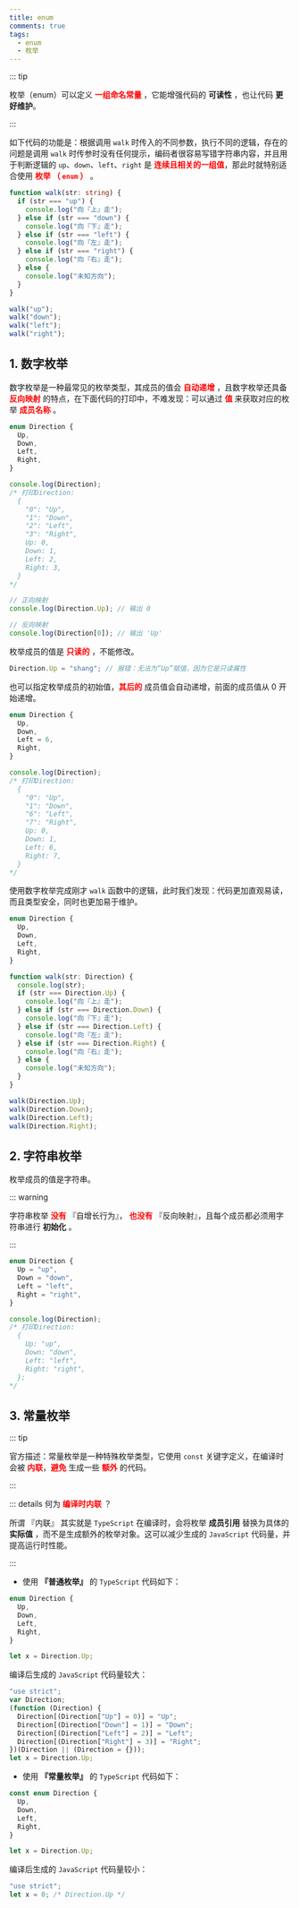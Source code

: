 ```yaml
---
title: enum
comments: true
tags:
  - enum
  - 枚举
---
```


::: tip

枚举（enum）可以定义 **<span style="color:red">一组命名常量</span>** ，它能增强代码的 **可读性** ，也让代码 **更好维护**。

:::

如下代码的功能是：根据调用 `walk` 时传入的不同参数，执行不同的逻辑，存在的问题是调用 `walk` 时传参时没有任何提示，编码者很容易写错字符串内容，并且用于判断逻辑的 `up`、`down`、`left`、`right` 是 **<span style="color:red">连续且相关的一组值</span>**，那此时就特别适合使用 **<span style="color:red">枚举 （ `enum` ）</span>** 。

```ts
function walk(str: string) {
  if (str === "up") {
    console.log("向『上』走");
  } else if (str === "down") {
    console.log("向『下』走");
  } else if (str === "left") {
    console.log("向『左』走");
  } else if (str === "right") {
    console.log("向『右』走");
  } else {
    console.log("未知方向");
  }
}

walk("up");
walk("down");
walk("left");
walk("right");
```

## 1. 数字枚举

数字枚举是一种最常见的枚举类型，其成员的值会 **<span style="color:red">自动递增</span>** ，且数字枚举还具备 **<span style="color:red">反向映射</span>** 的特点，在下面代码的打印中，不难发现：可以通过 **<span style="color:red">值</span>** 来获取对应的枚举 **<span style="color:red">成员名称</span>** 。

```ts
enum Direction {
  Up,
  Down,
  Left,
  Right,
}

console.log(Direction);
/* 打印Direction:
  {
    "0": "Up",
    "1": "Down",
    "2": "Left",
    "3": "Right",
    Up: 0,
    Down: 1,
    Left: 2,
    Right: 3,
  }
*/

// 正向映射
console.log(Direction.Up); // 输出 0

// 反向映射
console.log(Direction[0]); // 输出 'Up'
```

枚举成员的值是 **<span style="color:red">只读的</span>** ，不能修改。

```ts
Direction.Up = "shang"; // 报错：无法为“Up”赋值，因为它是只读属性
```

也可以指定枚举成员的初始值，**<span style="color:red">其后的</span>** 成员值会自动递增，前面的成员值从 0 开始递增。

```ts
enum Direction {
  Up,
  Down,
  Left = 6,
  Right,
}

console.log(Direction);
/* 打印Direction:
  {
    "0": "Up",
    "1": "Down",
    "6": "Left",
    "7": "Right",
    Up: 0,
    Down: 1,
    Left: 6,
    Right: 7,
  }
*/
```

使用数字枚举完成刚才 `walk` 函数中的逻辑，此时我们发现：代码更加直观易读，而且类型安全，同时也更加易于维护。

```ts
enum Direction {
  Up,
  Down,
  Left,
  Right,
}

function walk(str: Direction) {
  console.log(str);
  if (str === Direction.Up) {
    console.log("向『上』走");
  } else if (str === Direction.Down) {
    console.log("向『下』走");
  } else if (str === Direction.Left) {
    console.log("向『左』走");
  } else if (str === Direction.Right) {
    console.log("向『右』走");
  } else {
    console.log("未知方向");
  }
}

walk(Direction.Up);
walk(Direction.Down);
walk(Direction.Left);
walk(Direction.Right);
```

## 2. 字符串枚举

枚举成员的值是字符串。

::: warning

字符串枚举 **<span style="color:red">没有</span>** 『自增长行为』， **<span style="color:red">也没有</span>** 『反向映射』，且每个成员都必须用字符串进行 **初始化** 。

:::

```ts
enum Direction {
  Up = "up",
  Down = "down",
  Left = "left",
  Right = "right",
}

console.log(Direction);
/* 打印Direction:
  {
    Up: "up",
    Down: "down",
    Left: "left",
    Right: "right",
  };
*/
```

## 3. 常量枚举

::: tip

官方描述：常量枚举是一种特殊枚举类型，它使用 `const` 关键字定义，在编译时会被 **<span style="color:red">内联</span>**，**<span style="color:red">避免</span>** 生成一些 **<span style="color:red">额外</span>** 的代码。

:::

::: details 何为 <strong style="color:red">编译时内联</strong> ？

所谓 『内联』 其实就是 `TypeScript` 在编译时，会将枚举 **成员引用** 替换为具体的 **实际值** ，而不是生成额外的枚举对象。这可以减少生成的 `JavaScript` 代码量，并提高运行时性能。

:::

- 使用 **『普通枚举』** 的 `TypeScript` 代码如下：

```ts
enum Direction {
  Up,
  Down,
  Left,
  Right,
}

let x = Direction.Up;
```

编译后生成的 `JavaScript` 代码量较大：

```js
"use strict";
var Direction;
(function (Direction) {
  Direction[(Direction["Up"] = 0)] = "Up";
  Direction[(Direction["Down"] = 1)] = "Down";
  Direction[(Direction["Left"] = 2)] = "Left";
  Direction[(Direction["Right"] = 3)] = "Right";
})(Direction || (Direction = {}));
let x = Direction.Up;
```

- 使用 **『常量枚举』** 的 `TypeScript` 代码如下：

```ts
const enum Direction {
  Up,
  Down,
  Left,
  Right,
}

let x = Direction.Up;
```

编译后生成的 `JavaScript` 代码量较小：

```js
"use strict";
let x = 0; /* Direction.Up */
```
